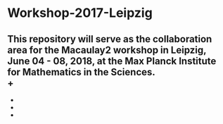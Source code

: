 # Workshop-2017-Leipzig

This repository will serve as the collaboration area for the Macaulay2 workshop
in Leipzig, June 04 - 08, 2018, at the Max Planck Institute for Mathematics in
the Sciences.  
+  
-
+
+







+

